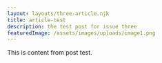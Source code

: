 ```yaml
---
layout: layouts/three-article.njk
title: article-test
description: the test post for issue three
featuredImage: /assets/images/uploads/image1.png
---
```


This is content from post test. 